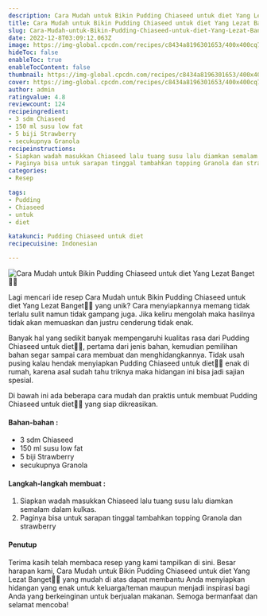 ```yaml
---
description: Cara Mudah untuk Bikin Pudding Chiaseed untuk diet Yang Lezat Banget"
title: Cara Mudah untuk Bikin Pudding Chiaseed untuk diet Yang Lezat Banget
slug: Cara-Mudah-untuk-Bikin-Pudding-Chiaseed-untuk-diet-Yang-Lezat-Banget
date: 2022-12-8T03:09:12.063Z
image: https://img-global.cpcdn.com/recipes/c8434a8196301653/400x400cq70/photo.jpg
hideToc: false
enableToc: true
enableTocContent: false
thumbnail: https://img-global.cpcdn.com/recipes/c8434a8196301653/400x400cq70/photo.jpg
cover: https://img-global.cpcdn.com/recipes/c8434a8196301653/400x400cq70/photo.jpg
author: admin
ratingvalue: 4.8
reviewcount: 124
recipeingredient:
- 3 sdm Chiaseed
- 150 ml susu low fat
- 5 biji Strawberry
- secukupnya Granola
recipeinstructions:
- Siapkan wadah masukkan Chiaseed lalu tuang susu lalu diamkan semalam dalam kulkas.
- Paginya bisa untuk sarapan tinggal tambahkan topping Granola dan strawberry
categories:
- Resep

tags:
- Pudding
- Chiaseed
- untuk
- diet

katakunci: Pudding Chiaseed untuk diet
recipecuisine: Indonesian

---
```


![Cara Mudah untuk Bikin Pudding Chiaseed untuk diet Yang Lezat Banget👩‍🍳](https://img-global.cpcdn.com/recipes/c8434a8196301653/400x400cq70/photo.jpg)

Lagi mencari ide resep Cara Mudah untuk Bikin Pudding Chiaseed untuk diet Yang Lezat Banget👩‍🍳 yang unik? Cara menyiapkannya memang tidak terlalu sulit namun tidak gampang juga. Jika keliru mengolah maka hasilnya tidak akan memuaskan dan justru cenderung tidak enak.

Banyak hal yang sedikit banyak mempengaruhi kualitas rasa dari Pudding Chiaseed untuk diet👩‍🍳, pertama dari jenis bahan, kemudian pemilihan bahan segar sampai cara membuat dan menghidangkannya. Tidak usah pusing kalau hendak menyiapkan Pudding Chiaseed untuk diet👩‍🍳 enak di rumah, karena asal sudah tahu triknya maka hidangan ini bisa jadi sajian spesial.

Di bawah ini ada beberapa cara mudah dan praktis untuk membuat Pudding Chiaseed untuk diet👩‍🍳 yang siap dikreasikan.

<!--inarticleads1-->

#### Bahan-bahan :

- 3 sdm Chiaseed
- 150 ml susu low fat
- 5 biji Strawberry
- secukupnya Granola

<!--inarticleads2-->

#### Langkah-langkah membuat :

1. Siapkan wadah masukkan Chiaseed lalu tuang susu lalu diamkan semalam dalam kulkas.
1. Paginya bisa untuk sarapan tinggal tambahkan topping Granola dan strawberry

#### Penutup

Terima kasih telah membaca resep yang kami tampilkan di sini. Besar harapan kami, Cara Mudah untuk Bikin Pudding Chiaseed untuk diet Yang Lezat Banget👩‍🍳 yang mudah di atas dapat membantu Anda menyiapkan hidangan yang enak untuk keluarga/teman maupun menjadi inspirasi bagi Anda yang berkeinginan untuk berjualan makanan. Semoga bermanfaat dan selamat mencoba!